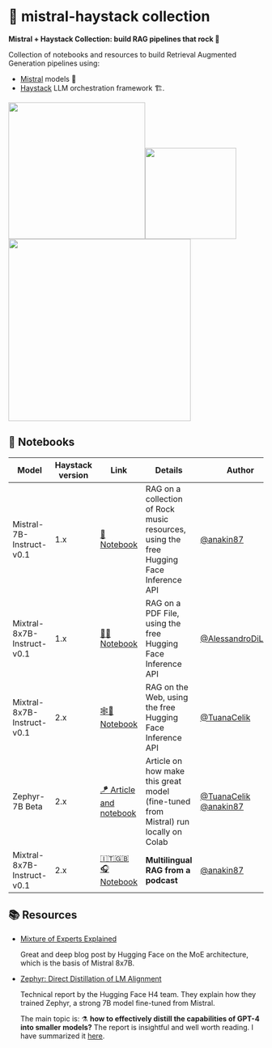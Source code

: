 # 📌 mistral-haystack collection
 **Mistral + Haystack Collection: build RAG pipelines that rock 🤘**

 Collection of notebooks and resources to build Retrieval Augmented Generation pipelines using:
 - [Mistral](https://mistral.ai/) models 🤖
 - [Haystack](https://github.com/deepset-ai/haystack) LLM orchestration framework 🏗️.


 <img src="https://static.otta.com/uploads/images/company-logos/17023-r1fn8E7CIWJX0L-iFw8YivXD9C37itYuFvVWW_xFh5k.svg" width="270" style="display:inline;"><img src="https://img.freepik.com/premium-vector/electric-guitar-fire-hot-rock-music-guitar-flames-hard-rock-rock-roll-concert-festival-label-night-club-live-show-vector-logo-emblem_570429-23178.jpg?w=2000" width="180"><img src="https://haystack.deepset.ai/images/haystack-ogimage.png" width="360" style="display:inline;">


## 📓 Notebooks

| **Model**                | **Haystack version** | **Link** | **Details**                                             | **Author** |
|--------------------------|----------------------|----------|---------------------------------------------------------|------------|
| Mistral-7B-Instruct-v0.1 | 1.x                  |  [🎸 Notebook](mistral_haystack.ipynb) | RAG on a collection of Rock music resources, using the free Hugging Face Inference API | [@anakin87](https://github.com/anakin87)   |
| Mixtral-8x7B-Instruct-v0.1 | 1.x                  |  [📄🚀 Notebook](https://colab.research.google.com/drive/1rH8df-C3P9pL4yrC2qSae9IOtx5Mr1N_) | RAG on a PDF File, using the free Hugging Face Inference API | [@AlessandroDiLauro](https://github.com/alessandrodilauro)   |
| Mixtral-8x7B-Instruct-v0.1 | 2.x                  |  [🕸️💬 Notebook](https://colab.research.google.com/drive/1gsxurwwWK08ZZcPpzz_8yXlsLNZEDqUz) | RAG on the Web, using the free Hugging Face Inference API | [@TuanaCelik](https://github.com/tuanacelik)   |
| Zephyr-7B Beta | 2.x                  |  [🪁 Article and notebook](https://haystack.deepset.ai/blog/guide-to-using-zephyr-with-haystack2) | Article on how make  this great model (fine-tuned from Mistral) run locally on Colab | [@TuanaCelik](https://github.com/tuanacelik) [@anakin87](https://github.com/anakin87)   |
| Mixtral-8x7B-Instruct-v0.1 | 2.x                  |  [🇮🇹🇬🇧🎧 Notebook](multilingual_rag_podcast.ipynb) | **Multilingual RAG from a podcast** | [@anakin87](https://github.com/anakin87)   | |

## 📚 Resources

- [Mixture of Experts Explained](https://huggingface.co/blog/moe)

  Great and deep blog post by Hugging Face on the MoE architecture, which is the basis of Mistral 8x7B.

- [Zephyr: Direct Distillation of LM Alignment](https://arxiv.org/abs/2310.16944)
  
  Technical report by the Hugging Face H4 team.
  They explain how they trained Zephyr, a strong 7B model fine-tuned from Mistral.
  
  The main topic is: ⚗️ **how to effectively distill the capabilities of GPT-4 into smaller models?**
  The report is insightful and well worth reading. I have summarized it [here](https://www.linkedin.com/posts/stefano-fiorucci_llm-largelanguagemodels-nlp-activity-7129738807934885888-ADEX).

